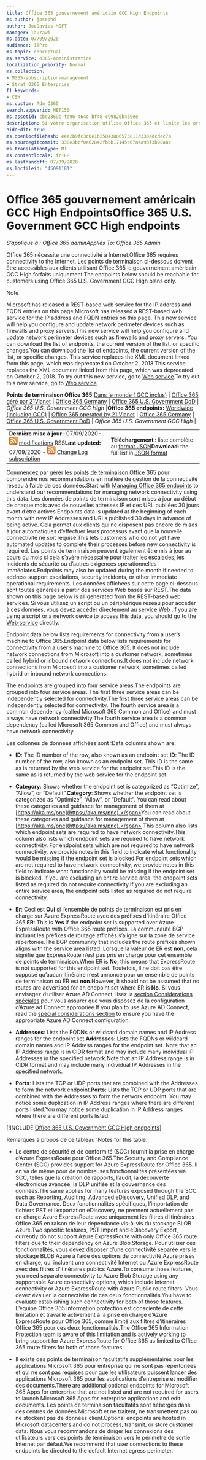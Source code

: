 ```yaml
---
title: Office 365 gouvernement américain GCC High Endpoints
ms.author: josephd
author: JoeDavies-MSFT
manager: laurawi
ms.date: 07/09/2020
audience: ITPro
ms.topic: conceptual
ms.service: o365-administration
localization_priority: Normal
ms.collection:
- M365-subscription-management
- Strat_O365_Enterprise
f1.keywords:
- CSH
ms.custom: Adm_O365
search.appverid: MET150
ms.assetid: cbd2369c-fd96-464c-bf48-c99826b459ee
description: Si votre organisation utilise Office 365 et limite les ordinateurs de votre réseau à se connecter à Internet, vous trouverez ci-dessous les points de terminaison (noms de domaine complets, ports, URL, IPv4 et plages d’adresses IPv6) que vous devez inclure dans vos listes vertes de trafic sortant afin de vous assurer que vos ordinateurs peuvent utiliser correctement Office 365.
hideEdit: true
ms.openlocfilehash: eee2b9fc3c0e1b25843806573811d333adcdec7a
ms.sourcegitcommit: 338e3bcf0a62842fbbb17145b67a4a93f3b90aac
ms.translationtype: MT
ms.contentlocale: fr-FR
ms.lasthandoff: 07/09/2020
ms.locfileid: "45091181"
---
```

# <a name="office-365-us-government-gcc-high-endpoints"></a><span data-ttu-id="d96c3-103">Office 365 gouvernement américain GCC High Endpoints</span><span class="sxs-lookup"><span data-stu-id="d96c3-103">Office 365 U.S. Government GCC High endpoints</span></span>

 <span data-ttu-id="d96c3-104">*S’applique à : Office 365 admin*</span><span class="sxs-lookup"><span data-stu-id="d96c3-104">*Applies To: Office 365 Admin*</span></span>

<span data-ttu-id="d96c3-105">Office 365 nécessite une connectivité à Internet.</span><span class="sxs-lookup"><span data-stu-id="d96c3-105">Office 365 requires connectivity to the Internet.</span></span> <span data-ttu-id="d96c3-106">Les points de terminaison ci-dessous doivent être accessibles aux clients utilisant Office 365 le gouvernement américain GCC High forfaits uniquement.</span><span class="sxs-lookup"><span data-stu-id="d96c3-106">The endpoints below should be reachable for customers using Office 365 U.S. Government GCC High plans only.</span></span>
  
> [!NOTE]
> <span data-ttu-id="d96c3-107">Microsoft has released a REST-based web service for the IP address and FQDN entries on this page.</span><span class="sxs-lookup"><span data-stu-id="d96c3-107">Microsoft has released a REST-based web service for the IP address and FQDN entries on this page.</span></span> <span data-ttu-id="d96c3-108">This new service will help you configure and update network perimeter devices such as firewalls and proxy servers.</span><span class="sxs-lookup"><span data-stu-id="d96c3-108">This new service will help you configure and update network perimeter devices such as firewalls and proxy servers.</span></span> <span data-ttu-id="d96c3-109">You can download the list of endpoints, the current version of the list, or specific changes.</span><span class="sxs-lookup"><span data-stu-id="d96c3-109">You can download the list of endpoints, the current version of the list, or specific changes.</span></span> <span data-ttu-id="d96c3-110">This service replaces the XML document linked from this page, which was deprecated on October 2, 2018.</span><span class="sxs-lookup"><span data-stu-id="d96c3-110">This service replaces the XML document linked from this page, which was deprecated on October 2, 2018.</span></span> <span data-ttu-id="d96c3-111">To try out this new service, go to [Web service](office-365-ip-web-service.md).</span><span class="sxs-lookup"><span data-stu-id="d96c3-111">To try out this new service, go to [Web service](office-365-ip-web-service.md).</span></span>
  
 <span data-ttu-id="d96c3-112">**Points de terminaison Office 365:**[Dans le monde ( GCC inclus)](urls-and-ip-address-ranges.md) | [Office 365 géré par 21Vianet](urls-and-ip-address-ranges-21vianet.md)  | [Office 365 Germany](office-365-germany-endpoints.md)  | [Office 365 U.S. Government DoD](office-365-u-s-government-dod-endpoints.md) | *Office 365 U.S. Government GCC High* |</span><span class="sxs-lookup"><span data-stu-id="d96c3-112">**Office 365 endpoints:** [Worldwide (including GCC)](urls-and-ip-address-ranges.md) | [Office 365 operated by 21 Vianet](urls-and-ip-address-ranges-21vianet.md)  | [Office 365 Germany](office-365-germany-endpoints.md)  | [Office 365 U.S. Government DoD](office-365-u-s-government-dod-endpoints.md) | *Office 365 U.S. Government GCC High* |</span></span>
  
|||
|:-----|:-----|
|<span data-ttu-id="d96c3-113">**Dernière mise à jour :** 07/09/2020- ![ abonnement au journal des ](media/5dc6bb29-25db-4f44-9580-77c735492c4b.png) [modifications](https://endpoints.office.com/version/USGOVGCCHigh?allversions=true&format=rss&clientrequestid=b10c5ed1-bad1-445f-b386-b919946339a7) RSS</span><span class="sxs-lookup"><span data-stu-id="d96c3-113">**Last updated:** 07/09/2020 - ![RSS](media/5dc6bb29-25db-4f44-9580-77c735492c4b.png) [Change Log subscription](https://endpoints.office.com/version/USGOVGCCHigh?allversions=true&format=rss&clientrequestid=b10c5ed1-bad1-445f-b386-b919946339a7)</span></span> <br/> |<span data-ttu-id="d96c3-114">**Téléchargement :** liste complète au [format JSON](https://endpoints.office.com/endpoints/USGOVGCCHigh?clientrequestid=b10c5ed1-bad1-445f-b386-b919946339a7)</span><span class="sxs-lookup"><span data-stu-id="d96c3-114">**Download:** the full list in [JSON format](https://endpoints.office.com/endpoints/USGOVGCCHigh?clientrequestid=b10c5ed1-bad1-445f-b386-b919946339a7)</span></span> <br/> |

 <span data-ttu-id="d96c3-115">Commencez par [gérer les points de terminaison Office 365](managing-office-365-endpoints.md) pour comprendre nos recommandations en matière de gestion de la connectivité réseau à l’aide de ces données.</span><span class="sxs-lookup"><span data-stu-id="d96c3-115">Start with [Managing Office 365 endpoints](managing-office-365-endpoints.md) to understand our recommendations for managing network connectivity using this data.</span></span> <span data-ttu-id="d96c3-116">Les données de points de terminaison sont mises à jour au début de chaque mois avec de nouvelles adresses IP et des URL publiées 30 jours avant d’être actives.</span><span class="sxs-lookup"><span data-stu-id="d96c3-116">Endpoints data is updated at the beginning of each month with new IP Addresses and URLs published 30 days in advance of being active.</span></span> <span data-ttu-id="d96c3-117">Cela permet aux clients qui ne disposent pas encore de mises à jour automatiques d’effectuer leurs processus avant que la nouvelle connectivité ne soit requise.</span><span class="sxs-lookup"><span data-stu-id="d96c3-117">This lets customers who do not yet have automated updates to complete their processes before new connectivity is required.</span></span> <span data-ttu-id="d96c3-118">Les points de terminaison peuvent également être mis à jour au cours du mois si cela s’avère nécessaire pour traiter les escalades, les incidents de sécurité ou d’autres exigences opérationnelles immédiates.</span><span class="sxs-lookup"><span data-stu-id="d96c3-118">Endpoints may also be updated during the month if needed to address support escalations, security incidents, or other immediate operational requirements.</span></span> <span data-ttu-id="d96c3-119">Les données affichées sur cette page ci-dessous sont toutes générées à partir des services Web basés sur REST.</span><span class="sxs-lookup"><span data-stu-id="d96c3-119">The data shown on this page below is all generated from the REST-based web services.</span></span> <span data-ttu-id="d96c3-120">Si vous utilisez un script ou un périphérique réseau pour accéder à ces données, vous devez accéder directement au [service Web](office-365-ip-web-service.md) .</span><span class="sxs-lookup"><span data-stu-id="d96c3-120">If you are using a script or a network device to access this data, you should go to the [Web service](office-365-ip-web-service.md) directly.</span></span>

<span data-ttu-id="d96c3-121">Endpoint data below lists requirements for connectivity from a user’s machine to Office 365.</span><span class="sxs-lookup"><span data-stu-id="d96c3-121">Endpoint data below lists requirements for connectivity from a user’s machine to Office 365.</span></span> <span data-ttu-id="d96c3-122">It does not include network connections from Microsoft into a customer network, sometimes called hybrid or inbound network connections.</span><span class="sxs-lookup"><span data-stu-id="d96c3-122">It does not include network connections from Microsoft into a customer network, sometimes called hybrid or inbound network connections.</span></span>

<span data-ttu-id="d96c3-123">The endpoints are grouped into four service areas.</span><span class="sxs-lookup"><span data-stu-id="d96c3-123">The endpoints are grouped into four service areas.</span></span> <span data-ttu-id="d96c3-124">The first three service areas can be independently selected for connectivity.</span><span class="sxs-lookup"><span data-stu-id="d96c3-124">The first three service areas can be independently selected for connectivity.</span></span> <span data-ttu-id="d96c3-125">The fourth service area is a common dependency (called Microsoft 365 Common and Office) and must always have network connectivity.</span><span class="sxs-lookup"><span data-stu-id="d96c3-125">The fourth service area is a common dependency (called Microsoft 365 Common and Office) and must always have network connectivity.</span></span>

<span data-ttu-id="d96c3-126">Les colonnes de données affichées sont :</span><span class="sxs-lookup"><span data-stu-id="d96c3-126">Data columns shown are:</span></span>

- <span data-ttu-id="d96c3-127">**ID**: The ID number of the row, also known as an endpoint set.</span><span class="sxs-lookup"><span data-stu-id="d96c3-127">**ID**: The ID number of the row, also known as an endpoint set.</span></span> <span data-ttu-id="d96c3-128">This ID is the same as is returned by the web service for the endpoint set.</span><span class="sxs-lookup"><span data-stu-id="d96c3-128">This ID is the same as is returned by the web service for the endpoint set.</span></span>

- <span data-ttu-id="d96c3-129">**Category**: Shows whether the endpoint set is categorized as “Optimize”, “Allow”, or “Default”.</span><span class="sxs-lookup"><span data-stu-id="d96c3-129">**Category**: Shows whether the endpoint set is categorized as “Optimize”, “Allow”, or “Default”.</span></span> <span data-ttu-id="d96c3-130">You can read about these categories and guidance for management of them at [https://aka.ms/pnc](https://aka.ms/pnc).</span><span class="sxs-lookup"><span data-stu-id="d96c3-130">You can read about these categories and guidance for management of them at [https://aka.ms/pnc](https://aka.ms/pnc).</span></span> <span data-ttu-id="d96c3-131">This column also lists which endpoint sets are required to have network connectivity.</span><span class="sxs-lookup"><span data-stu-id="d96c3-131">This column also lists which endpoint sets are required to have network connectivity.</span></span> <span data-ttu-id="d96c3-132">For endpoint sets which are not required to have network connectivity, we provide notes in this field to indicate what functionality would be missing if the endpoint set is blocked.</span><span class="sxs-lookup"><span data-stu-id="d96c3-132">For endpoint sets which are not required to have network connectivity, we provide notes in this field to indicate what functionality would be missing if the endpoint set is blocked.</span></span> <span data-ttu-id="d96c3-133">If you are excluding an entire service area, the endpoint sets listed as required do not require connectivity.</span><span class="sxs-lookup"><span data-stu-id="d96c3-133">If you are excluding an entire service area, the endpoint sets listed as required do not require connectivity.</span></span>

- <span data-ttu-id="d96c3-134">**Er**: Ceci est **Oui** si l’ensemble de points de terminaison est pris en charge sur Azure ExpressRoute avec des préfixes d’itinéraire Office 365.</span><span class="sxs-lookup"><span data-stu-id="d96c3-134">**ER**: This is **Yes** if the endpoint set is supported over Azure ExpressRoute with Office 365 route prefixes.</span></span> <span data-ttu-id="d96c3-135">La communauté BGP incluant les préfixes de routage affichés s’aligne sur la zone de service répertoriée.</span><span class="sxs-lookup"><span data-stu-id="d96c3-135">The BGP community that includes the route prefixes shown aligns with the service area listed.</span></span> <span data-ttu-id="d96c3-136">Lorsque la valeur de ER est **non**, cela signifie que ExpressRoute n’est pas pris en charge pour cet ensemble de points de terminaison.</span><span class="sxs-lookup"><span data-stu-id="d96c3-136">When ER is **No**, this means that ExpressRoute is not supported for this endpoint set.</span></span> <span data-ttu-id="d96c3-137">Toutefois, il ne doit pas être supposé qu’aucun itinéraire n’est annoncé pour un ensemble de points de terminaison où ER est **non**.</span><span class="sxs-lookup"><span data-stu-id="d96c3-137">However, it should not be assumed that no routes are advertised for an endpoint set where ER is **No**.</span></span> <span data-ttu-id="d96c3-138">Si vous envisagez d’utiliser Azure AD Connect, lisez la [section Considérations spéciales](https://docs.microsoft.com/azure/active-directory/hybrid/reference-connect-instances#microsoft-azure-government) pour vous assurer que vous disposez de la configuration d’Azure ad Connect appropriée.</span><span class="sxs-lookup"><span data-stu-id="d96c3-138">If you plan to use Azure AD Connect, read the [special considerations section](https://docs.microsoft.com/azure/active-directory/hybrid/reference-connect-instances#microsoft-azure-government) to ensure you have the appropriate Azure AD Connect configuration.</span></span>

- <span data-ttu-id="d96c3-139">**Addresses**: Lists the FQDNs or wildcard domain names and IP Address ranges for the endpoint set.</span><span class="sxs-lookup"><span data-stu-id="d96c3-139">**Addresses**: Lists the FQDNs or wildcard domain names and IP Address ranges for the endpoint set.</span></span> <span data-ttu-id="d96c3-140">Note that an IP Address range is in CIDR format and may include many individual IP Addresses in the specified network.</span><span class="sxs-lookup"><span data-stu-id="d96c3-140">Note that an IP Address range is in CIDR format and may include many individual IP Addresses in the specified network.</span></span>
 
- <span data-ttu-id="d96c3-141">**Ports**: Lists the TCP or UDP ports that are combined with the Addresses to form the network endpoint.</span><span class="sxs-lookup"><span data-stu-id="d96c3-141">**Ports**: Lists the TCP or UDP ports that are combined with the Addresses to form the network endpoint.</span></span> <span data-ttu-id="d96c3-142">You may notice some duplication in IP Address ranges where there are different ports listed.</span><span class="sxs-lookup"><span data-stu-id="d96c3-142">You may notice some duplication in IP Address ranges where there are different ports listed.</span></span>
 
[!INCLUDE [Office 365 U.S. Government GCC High endpoints](./includes/office-365-u.s.-government-gcc-high-endpoints.md)]

<span data-ttu-id="d96c3-143">Remarques à propos de ce tableau :</span><span class="sxs-lookup"><span data-stu-id="d96c3-143">Notes for this table:</span></span>

- <span data-ttu-id="d96c3-144">Le centre de sécurité et de conformité (SCC) fournit la prise en charge d’Azure ExpressRoute pour Office 365.</span><span class="sxs-lookup"><span data-stu-id="d96c3-144">The Security and Compliance Center (SCC) provides support for Azure ExpressRoute for Office 365.</span></span> <span data-ttu-id="d96c3-145">Il en va de même pour de nombreuses fonctionnalités présentées via SCC, telles que la création de rapports, l’audit, la découverte électronique avancée, la DLP unifiée et la gouvernance des données.</span><span class="sxs-lookup"><span data-stu-id="d96c3-145">The same applies for many features exposed through the SCC such as Reporting, Auditing, Advanced eDiscovery, Unified DLP, and Data Governance.</span></span> <span data-ttu-id="d96c3-146">Deux fonctionnalités spécifiques, l’importation de fichiers PST et l’exportation eDiscovery, ne prennent actuellement pas en charge Azure ExpressRoute avec uniquement les filtres d’itinéraires Office 365 en raison de leur dépendance vis-à-vis du stockage BLOB Azure.</span><span class="sxs-lookup"><span data-stu-id="d96c3-146">Two specific features, PST Import and eDiscovery Export, currently do not support Azure ExpressRoute with only Office 365 route filters due to their dependency on Azure Blob Storage.</span></span> <span data-ttu-id="d96c3-147">Pour utiliser ces fonctionnalités, vous devez disposer d’une connectivité séparée vers le stockage BLOB Azure à l’aide des options de connectivité Azure prises en charge, qui incluent une connectivité Internet ou Azure ExpressRoute avec des filtres d’itinéraires publics Azure.</span><span class="sxs-lookup"><span data-stu-id="d96c3-147">To consume those features, you need separate connectivity to Azure Blob Storage using any supportable Azure connectivity options, which include Internet connectivity or Azure ExpressRoute with Azure Public route filters.</span></span> <span data-ttu-id="d96c3-148">Vous devez évaluer la connectivité de ces deux fonctionnalités.</span><span class="sxs-lookup"><span data-stu-id="d96c3-148">You have to evaluate establishing such connectivity for both of those features.</span></span> <span data-ttu-id="d96c3-149">L’équipe Office 365 information protection est consciente de cette limitation et travaille activement à la prise en charge d’Azure ExpressRoute pour Office 365, comme limité aux filtres d’itinéraires Office 365 pour ces deux fonctionnalités.</span><span class="sxs-lookup"><span data-stu-id="d96c3-149">The Office 365 Information Protection team is aware of this limitation and is actively working to bring support for Azure ExpressRoute for Office 365 as limited to Office 365 route filters for both of those features.</span></span>

- <span data-ttu-id="d96c3-150">Il existe des points de terminaison facultatifs supplémentaires pour les applications Microsoft 365 pour entreprise qui ne sont pas répertoriées et qui ne sont pas requises pour que les utilisateurs puissent lancer des applications Microsoft 365 pour les applications d’entreprise et modifier des documents.</span><span class="sxs-lookup"><span data-stu-id="d96c3-150">There are additional optional endpoints for Microsoft 365 Apps for enterprise that are not listed and are not required for users to launch Microsoft 365 Apps for enterprise applications and edit documents.</span></span> <span data-ttu-id="d96c3-151">Les points de terminaison facultatifs sont hébergés dans des centres de données Microsoft et ne traitent, ne transmettent pas ou ne stockent pas de données client.</span><span class="sxs-lookup"><span data-stu-id="d96c3-151">Optional endpoints are hosted in Microsoft datacenters and do not process, transmit, or store customer data.</span></span> <span data-ttu-id="d96c3-152">Nous vous recommandons de diriger les connexions des utilisateurs vers ces points de terminaison vers le périmètre de sortie Internet par défaut.</span><span class="sxs-lookup"><span data-stu-id="d96c3-152">We recommend that user connections to these endpoints be directed to the default Internet egress perimeter.</span></span>


